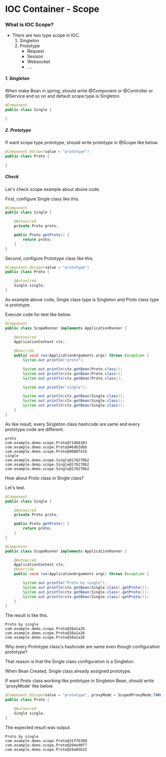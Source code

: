 # IOC Container - Scope

### What is IOC Scope?


- There are two type scope in IOC.
    1. Singleton
    2. Prototype
        - Request
        - Session
        - Websocket
        - ....

##### 1. Singleton

When make Bean in spring, should write @Component or @Controller or @Service and so on and default scope type is Singleton. 
~~~java
@Component
public class Single {

}
~~~

##### 2. Prototype

If want scope type prototype, should write prototype in @Scope like below.
~~~java
@Component @Scope(value = "prototype")
public class Proto {
    
}
~~~

##### Check 

Let's check scope example about above code.

First, configure Single class like this.

~~~java
@Component
public class Single {

    @Autowired
    private Proto proto;

    public Proto getProto() {
        return proto;
    }
}
~~~

Second, configure Prototype class like this.

~~~java
@Component @Scope(value = "prototype")
public class Proto {

    @Autowired
    Single single;
}
~~~

As example above code, Single class type is Singleton and Proto class type is prototype.

Execute code for test like below. 
~~~java
@Component
public class ScopeRunner implements ApplicationRunner {

    @Autowired
    ApplicationContext ctx;
    
    @Override
    public void run(ApplicationArguments args) throws Exception {
        System.out.println("proto");

        System.out.println(ctx.getBean(Proto.class));
        System.out.println(ctx.getBean(Proto.class));
        System.out.println(ctx.getBean(Proto.class));

        System.out.println("single");

        System.out.println(ctx.getBean(Single.class));
        System.out.println(ctx.getBean(Single.class));
        System.out.println(ctx.getBean(Single.class));
    }
}
~~~

As like result, every Singleton class hashcode are same and every prototype code are different.  

~~~
proto
com.example.demo.scope.Proto@71466383
com.example.demo.scope.Proto@46d63dbb
com.example.demo.scope.Proto@4088741b
single
com.example.demo.scope.Single@178270b2
com.example.demo.scope.Single@178270b2
com.example.demo.scope.Single@178270b2
~~~

How about Proto class in Single class?

Let's test.

~~~java
@Component
public class Single {

    @Autowired
    private Proto proto;

    public Proto getProto() {
        return proto;
    }
}
~~~

~~~java
@Component
public class ScopeRunner implements ApplicationRunner {

    @Autowired
    ApplicationContext ctx;
    @Override
    public void run(ApplicationArguments args) throws Exception {

        System.out.println("Proto by single");
        System.out.println(ctx.getBean(Single.class).getProto());
        System.out.println(ctx.getBean(Single.class).getProto());
        System.out.println(ctx.getBean(Single.class).getProto());
    }
}
~~~

The result is like this.
~~~
Proto by single
com.example.demo.scope.Proto@38a1a26
com.example.demo.scope.Proto@38a1a26
com.example.demo.scope.Proto@38a1a26
~~~

Why every Prototype class's hashcode are same even though configuration prototype?

That reason is that the Single class configuration is a Singleton.

When Bean Created, Single class already assigned prototype.

If want Proto class working like prototype in Singleton Bean, should write 'proxyMode' like below.

~~~java
@Component @Scope(value = "prototype", proxyMode = ScopedProxyMode.TARGET_CLASS)
public class Proto {

    @Autowired
    Single single;
}
~~~

The expected result was output.
~~~
Proto by single
com.example.demo.scope.Proto@31ff6309
com.example.demo.scope.Proto@204e90f7
com.example.demo.scope.Proto@20a05b32
~~~